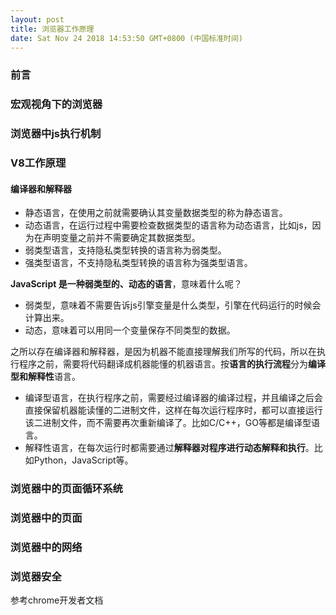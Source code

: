 ```yaml
---
layout: post
title: 浏览器工作原理
date: Sat Nov 24 2018 14:53:50 GMT+0800 (中国标准时间)
---
```



### 前言
### 宏观视角下的浏览器

#### 

### 浏览器中js执行机制
### V8工作原理

#### 编译器和解释器

- 静态语言，在使用之前就需要确认其变量数据类型的称为静态语言。
- 动态语言，在运行过程中需要检查数据类型的语言称为动态语言，比如js，因为在声明变量之前并不需要确定其数据类型。
- 弱类型语言，支持隐私类型转换的语言称为弱类型。
- 强类型语言，不支持隐私类型转换的语言称为强类型语言。

**JavaScript 是一种弱类型的、动态的语言**，意味着什么呢？

- 弱类型，意味着不需要告诉js引擎变量是什么类型，引擎在代码运行的时候会计算出来。
- 动态，意味着可以用同一个变量保存不同类型的数据。

之所以存在编译器和解释器，是因为机器不能直接理解我们所写的代码，所以在执行程序之前，需要将代码翻译成机器能懂的机器语言。按**语言的执行流程**分为**编译型和解释性**语言。

- 编译型语言，在执行程序之前，需要经过编译器的编译过程，并且编译之后会直接保留机器能读懂的二进制文件，这样在每次运行程序时，都可以直接运行该二进制文件，而不需要再次重新编译了。比如C/C++，GO等都是编译型语言。
- 解释性语言，在每次运行时都需要通过**解释器对程序进行动态解释和执行**。比如Python，JavaScript等。

### 浏览器中的页面循环系统
### 浏览器中的页面
### 浏览器中的网络
### 浏览器安全

参考chrome开发者文档





